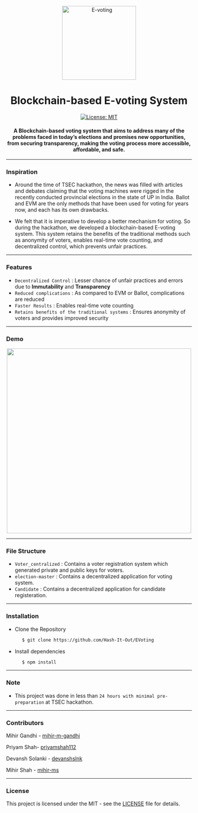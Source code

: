 <p align="center">
 <img height=200px src="./evoting.jpg" alt="E-voting">
</p>

<h1 align="center">Blockchain-based E-voting System</h1>

<div align="center">

[![License: MIT](https://img.shields.io/badge/License-MIT-green.svg)](https://opensource.org/licenses/MIT)

<h4>A Blockchain-based voting system that aims to address many of the problems faced in today’s elections and promises new opportunities, from securing transparency, making the voting process more accessible, affordable, and safe.</h4>

</div>

-----------------------------------------
### Inspiration

* Around the time of TSEC hackathon, the news was filled with articles and debates claiming that the voting machines were rigged in the recently conducted provincial elections in the state of UP in India. Ballot and EVM are the only methods that have been used for voting for years now, and each has its own drawbacks. 

* We felt that it is imperative to develop a better mechanism for voting. So during the hackathon, we developed a blockchain-based E-voting system. This system retains the benefits of the traditional methods such as anonymity of voters, enables real-time vote counting, and decentralized control, which prevents unfair practices. 

------------------------------------------
### Features

- `Decentralized Control` :  Lesser chance of unfair practices and errors due to **Immutability** and **Transparency**
- `Reduced complications` : As compared to EVM or Ballot, complications are reduced
- `Faster Results` : Enables real-time vote counting
- `Retains benefits of the traditional systems` : Ensures anonymity of voters and provides improved security

------------------------------------------
### Demo
<p align="center">
    <img height=500px src="./Demo.gif">
</p>


------------------------------------------
### File Structure

- `Voter_centralized` : Contains a voter registration system which generated private and public keys for voters.
- `election-master` : Contains a decentralized application for voting system. 
- `Candidate` : Contains a decentralized application for candidate registeration.

------------------------------------------
### Installation

* Clone the Repository
```sh
      $ git clone https://github.com/Hash-It-Out/EVoting   
```
* Install dependencies
```sh
      $ npm install
```

------------------------------------------
### Note
- This project was done in less than `24 hours with minimal pre-preparation` at TSEC hackathon.

------------------------------------------
### Contributors

Mihir Gandhi - [mihir-m-gandhi](https://github.com/mihir-m-gandhi)

Priyam Shah- [priyamshah112](https://github.com/priyamshah112)

Devansh Solanki - [devanshslnk](https://github.com/devanshslnk)

Mihir Shah - [mihir-ms](https://github.com/mihir-ms)

------------------------------------------
### License
This project is licensed under the MIT - see the [LICENSE](./LICENSE) file for details.
